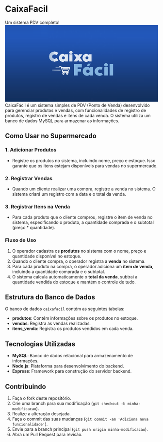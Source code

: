 # CaixaFacil
Um sistema PDV completo!
![Logo](<./markdown/banner.png>)
CaixaFácil é um sistema simples de PDV (Ponto de Venda) desenvolvido para gerenciar produtos e vendas, com funcionalidades de registro de produtos, registro de vendas e itens de cada venda. O sistema utiliza um banco de dados MySQL para armazenar as informações.
## Como Usar no Supermercado
### 1. **Adicionar Produtos**
- Registre os produtos no sistema, incluindo nome, preço e estoque. Isso garante que os itens estejam disponíveis para vendas no supermercado.
### 2. **Registrar Vendas**
- Quando um cliente realizar uma compra, registre a venda no sistema. O sistema criará um registro com a data e o total da venda.
### 3. **Registrar Itens na Venda**
- Para cada produto que o cliente comprou, registre o item de venda no sistema, especificando o produto, a quantidade comprada e o subtotal (preço \* quantidade).
### Fluxo de Uso
1. O operador cadastra os **produtos** no sistema com o nome, preço e quantidade disponível no estoque.
2. Quando o cliente compra, o operador registra a **venda** no sistema.
3. Para cada produto na compra, o operador adiciona um **item de venda**, incluindo a quantidade comprada e o subtotal.
4. O sistema calcula automaticamente o **total da venda**, subtrai a quantidade vendida do estoque e mantém o controle de tudo.
## Estrutura do Banco de Dados
O banco de dados `caixafacil` contém as seguintes tabelas:
- **produtos**: Contém informações sobre os produtos no estoque.
- **vendas**: Registra as vendas realizadas.
- **itens_venda**: Registra os produtos vendidos em cada venda.
## Tecnologias Utilizadas
- **MySQL**: Banco de dados relacional para armazenamento de informações.
- **Node.js**: Plataforma para desenvolvimento do backend.
- **Express**: Framework para construção do servidor backend.
## Contribuindo
1. Faça o fork deste repositório.
2. Crie uma branch para sua modificação (`git checkout -b minha-modificacao`).
3. Realize a alteração desejada.
4. Faça o commit das suas mudanças (`git commit -am 'Adiciona nova funcionalidade'`).
5. Envie para a branch principal (`git push origin minha-modificacao`).
6. Abra um Pull Request para revisão.
